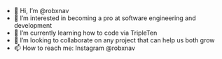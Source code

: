 - 👋 Hi, I’m @robxnav
- 👀 I’m interested in becoming a pro at software engineering and development
- 🌱 I’m currently learning how to code via TripleTen
- 🤝 I’m looking to collaborate on any project that can help us both grow
- 📫 How to reach me: Instagram @robxnav

<!---
robxnav/robxnav is a ✨ special ✨ repository because its `README.md` (this file) appears on your GitHub profile.
You can click the Preview link to take a look at your changes.
--->
